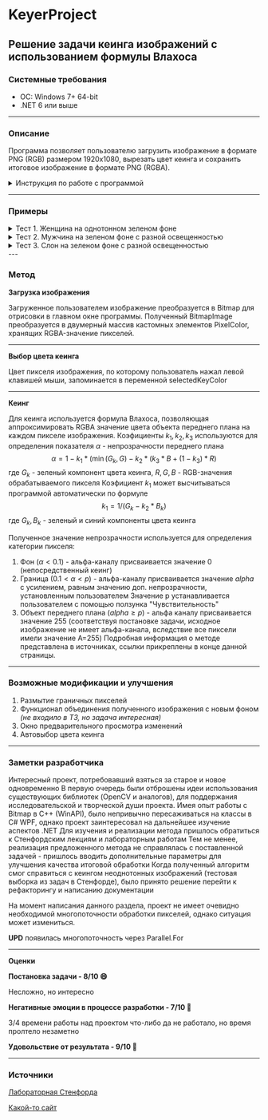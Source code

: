 # KeyerProject
## Решение задачи кеинга изображений с использованием формулы Влахоса
### Системные требования
<ul>
  <li>ОС: Windows 7+ 64-bit</li>
  <li>.NET 6 или выше</li>
</ul>

---

### Описание
Программа позволяет пользователю загрузить изображение в формате PNG (RGB) размером 1920x1080, вырезать цвет кеинга и сохранить итоговое изображение в формате PNG (RGBA).

<details>
  <summary>Инструкция по работе с программой</summary>

---
  
### Инструкция по работе с программой
1. Нажать на кнопку "Загрузить"
  ![Step1](https://github.com/PyromaniacSquid/KeyerProject/assets/68219629/657d0a6a-0ae1-4a4d-8179-2d9b67eb26a1)
2. Выбрать исходное изображение в открывшемся диалоговом окне
![Step2](https://github.com/PyromaniacSquid/KeyerProject/assets/68219629/fd4b280a-4216-4572-a4e4-6fcc0d02890b)
3. Выбрать цвет кеинга, нажав левой кнопкой мыши по пикселю соответствующего цвета на изображении
![Step3](https://github.com/PyromaniacSquid/KeyerProject/assets/68219629/9fc1e3d5-b7a5-47a5-824d-06b3134978ce)
4. Задать параметры кеинга:
  1. С помощью ползунка задать значение коэффициента влияния зеленого компонента RGB *(или нажать на чекбокс "Автовыбор" - рекомендуется)*
  2. С помощью ползунка задать значение коэффициента влияния синего компонента RGB
  3. С помощью ползунка задать значение коэффициента влияния красного компонента
  4. С помощью ползунка задать пороговое значение отбора переднего плана *(подробно описано в методе)*
  Рекомендуется задать начальное значение 90% и изменять его в случае необходимости
  6. С помощью ползунка задать знчаение дополнительного процента непрозрачности границ *(подробно описано в методе)*

  Точная настройка зависит от цвета фона исходного изображения, и требует экспериментальной конфигурации
  
![Step4](https://github.com/PyromaniacSquid/KeyerProject/assets/68219629/941d8699-0639-42f9-8e9c-f80bb0df41b9)

5. Нажать на кнопку "Обработка" для запуска кеинга
![Step5](https://github.com/PyromaniacSquid/KeyerProject/assets/68219629/05b49268-bedd-4d10-be2b-e8d4e4f3651c)
7. При необходимости, повторить шаги 4-5 для достижения наилучшего эффекта кеинга
8. Сохранить полученное изображение, нажав на кнопку "Сохранить" *(в текущей версии конфигурация сохранения файла недоступна)*

</details>

---

### Примеры
<details>
  <summary>Тест 1. Женщина на однотонном зеленом фоне</summary>
  
  **Входное изображение**
  
  ![img_green_in](https://github.com/PyromaniacSquid/KeyerProject/assets/68219629/f3dac734-f46c-4e7c-b883-8af3efdc7f2b)

  **Результат**
  ![woman](https://github.com/PyromaniacSquid/KeyerProject/assets/68219629/217d3549-7040-437f-afec-64c0924bc758)

</details>

<details>
  <summary>Тест 2. Мужчина на зеленом фоне с разной освещенностью</summary>

  **Входное изображение**

  ![kayvon](https://github.com/PyromaniacSquid/KeyerProject/assets/68219629/657d032d-b122-42cb-8f91-7f074f61a87b)

  **Результат**

  ![dudethebest](https://github.com/PyromaniacSquid/KeyerProject/assets/68219629/6f4c2c57-f5c3-4984-b3cb-e40edacd170b)

</details>

<details>
  <summary>Тест 3. Слон на зеленом фоне с разной освещенностью</summary>

  **Входное изображение**

  ![elephant](https://github.com/PyromaniacSquid/KeyerProject/assets/68219629/e9813e0f-30dd-4f01-975e-be1209d757c7)

  **Результат**
  
  ![elephant](https://github.com/PyromaniacSquid/KeyerProject/assets/68219629/d7adb48c-ed9c-4266-8dcc-37843cff10e3)

</details>
---

### Метод


**Загрузка изображения**

Загруженное пользователем изображение преобразуется в Bitmap для отрисовки в главном окне программы.
Полученный BitmapImage преобразуется в двумерный массив кастомных элементов PixelColor, хранящих RGBA-значение пикселей.

---

**Выбор цвета кеинга**

Цвет пикселя изображения, по которому пользователь нажал левой клавишей мыши, запоминается в переменной selectedKeyColor

---

**Кеинг**

Для кеинга используется формула Влахоса, позволяющая аппроксимировать RGBA значение цвета объекта переднего плана на каждом пикселе изображения.
Коэфициенты $k_1, k_2, k_3$ используются для определения показателя $\alpha$ - непрозрачности переднего плана
$$\alpha = 1 - k_1 * (\min(G_k, G) - k_2 * (k_3 * B + (1 - k_3) * R)$$
где $G_k$ - зеленый компонент цвета кеинга, $R, G, B$ - RGB-значения обрабатываемого пикселя
Коэфициент $k_1$ может высчитываться программой автоматически по формуле
$$k_1 = 1/(G_k-k_2*B_k)$$
где $G_k, B_k$ - зеленый и синий компоненты цвета кеинга

Полученное значение непрозрачности используется для определения категории пикселя:
1. Фон ($\alpha < 0.1$) - альфа-каналу присваивается значение 0 (непосредственный кеинг)
2. Граница ($0.1 < \alpha < p$) - альфа-каналу присваивается значение $alpha$ с усилением, равным значению доп. непрозрачности, установленным пользователем
   Значение p устанавливается пользователем с помощью ползунка "Чувствительность"
3. Объект переднего плана ($alpha \geq p$) - альфа каналу присваивается значение 255 (соответствуя постановке задачи, исходное изображение не имеет альфа-канала, вследствие все пиксели имели значение A=255)
Подробная информация о методе представлена в источниках, ссылки прикреплены в конце данной страницы.

---

### Возможные модификации и улучшения
1. Размытие граничных пикселей
2. Функционал объединения полученного изображения с новым фоном *(не входило в ТЗ, но задача интересная)*
3. Окно предварительного просмотра изменений
4. Автовыбор цвета кеинга

---

### Заметки разработчика
Интересный проект, потребовавший взяться за старое и новое одновременно
В первую очередь были отброшены идеи использования существующих библиотек (OpenCV и аналогов), для поддержания исследовательской и творческой души проекта.
Имея опыт работы с Bitmap в C++ (WinAPI), было непривычно пересаживаться на классы в C# WPF, однако проект заинтересовал на дальнейшее изучение аспектов .NET
Для изучения и реализации метода пришлось обратиться к Стенфордским лекциям и лабораторным работам
Тем не менее, реализация предложенного метода не справлялась с поставленной задачей - пришлось вводить дополнительные параметры для улучшения качества итоговой обработки
Когда полученный алгоритм смог справиться с кеингом неоднотонных изображений (тестовая выборка из задач в Стенфорде), было принято решение перейти к рефакторингу и написанию документации

На момент написания данного раздела, проект не имеет очевидно необходимой многопоточности обработки пикселей, однако ситуация может измениться.

**UPD** появилась многопоточность через Parallel.For

---

**Оценки**

**Постановка задачи - 8/10 😄**

Несложно, но интересно

**Негативные эмоции в процессе разработки - 7/10 😤**

3/4 времени работы над проектом что-либо да не работало, но время пролтело незаметно

**Удовольствие от результата - 9/10 🥳**

---

### Источники
[Лабораторная Стенфорда](https://graphics.stanford.edu/wikis/cs148-07/Assignment6?action=show)

[Какой-то сайт](https://araintelligence.com/blogs/computer-vision/image-processing/image_matting_1)
